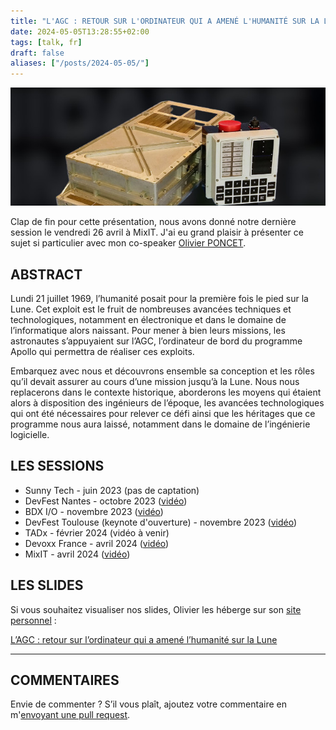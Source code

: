 ```yaml
---
title: "L'AGC : RETOUR SUR L'ORDINATEUR QUI A AMENÉ L'HUMANITÉ SUR LA LUNE"
date: 2024-05-05T13:28:55+02:00
tags: [talk, fr]
draft: false
aliases: ["/posts/2024-05-05/"]
---
```


![Photographie de l'AGC et du DSKY](1.png)

Clap de fin pour cette présentation, nous avons donné notre dernière session le vendredi 26 avril à MixIT. J'ai eu grand plaisir à présenter ce sujet si particulier avec mon co-speaker [Olivier PONCET](https://bsky.app/profile/ponceto91.bsky.social).  

## ABSTRACT

Lundi 21 juillet 1969, l’humanité posait pour la première fois le pied sur la Lune. Cet exploit est le fruit de nombreuses avancées techniques et technologiques, notamment en électronique et dans le domaine de l’informatique alors naissant. Pour mener à bien leurs missions, les astronautes s’appuyaient sur l’AGC, l’ordinateur de bord du programme Apollo qui permettra de réaliser ces exploits.

Embarquez avec nous et découvrons ensemble sa conception et les rôles qu’il devait assurer au cours d’une mission jusqu’à la Lune. Nous nous replacerons dans le contexte historique, aborderons les moyens qui étaient alors à disposition des ingénieurs de l’époque, les avancées technologiques qui ont été nécessaires pour relever ce défi ainsi que les héritages que ce programme nous aura laissé, notamment dans le domaine de l’ingénierie logicielle.

## LES SESSIONS

- Sunny Tech - juin 2023 (pas de captation)
- DevFest Nantes - octobre 2023 ([vidéo](https://www.youtube.com/watch?v=OWmcNQj4CQs))
- BDX I/O - novembre 2023 ([vidéo](https://www.youtube.com/watch?v=y--tOhotacc))
- DevFest Toulouse (keynote d'ouverture) - novembre 2023 ([vidéo](https://www.youtube.com/watch?v=Wmqpnxb_GPE))
- TADx - février 2024 (vidéo à venir)
- Devoxx France - avril 2024 ([vidéo](https://www.youtube.com/watch?v=hnQnEfylGyo))
- MixIT - avril 2024 ([vidéo](https://www.youtube.com/watch?v=xxOK4HbBYv4))

## LES SLIDES

Si vous souhaitez visualiser nos slides, Olivier les héberge sur son [site personnel](https://www.emaxilde.net/)&nbsp;:

[L’AGC&nbsp;: retour sur l’ordinateur qui a amené l’humanité sur la Lune](https://www.emaxilde.net/talks/l-agc-retour-sur-l-ordinateur-qui-a-amene-l-humanite-sur-la-lune/)

---

## COMMENTAIRES

<!--Add comments here-->

Envie de commenter ? S’il vous plaît, ajoutez votre commentaire en m'[envoyant une pull request](https://github.com/RomainTrm/Blog?tab=readme-ov-file#how-to-comment).
